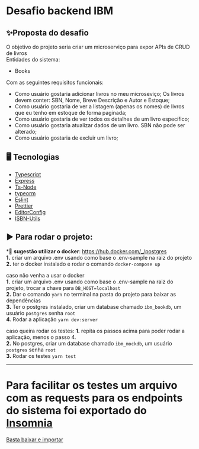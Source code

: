 # Desafio backend IBM

## ✨Proposta do desafio

O objetivo do projeto seria criar um microserviço para expor APIs de CRUD de livros<br />
Entidades do sistema:

- Books

Com as seguintes requisitos funcionais:

- Como usuário gostaria adicionar livros no meu microseviço; Os livros devem conter: SBN, Nome, Breve Descrição e Autor e Estoque;
- Como usuário gostaria de ver a listagem (apenas os nomes) de livros que eu tenho em estoque de forma paginada;
- Como usuário gostaria de ver todos os detalhes de um livro específico;
- Como usuário gostaria atualizar dados de um livro. SBN não pode ser alterado;
- Como usuário gostaria de excluir um livro;

## 🖥 Tecnologias

- [Typescript](https://github.com/microsoft/TypeScript)
- [Express](https://github.com/expressjs/express)
- [Ts-Node](https://github.com/TypeStrong/ts-node)
- [typeorm](https://github.com/typeorm/typeorm)
- [Eslint](https://github.com/eslint/eslint)
- [Prettier](https://github.com/prettier/prettier)
- [EditorConfig](https://github.com/editorconfig/editorconfig-vscode)
- [ISBN-Utils](https://github.com/JuanMaRuiz/isbn-util)

## ▶️ Para rodar o projeto:

\*🐋 **sugestão utilizar o docker**: https://hub.docker.com/_/postgres <br />
**1.** criar um arquivo .env usando como base o .env-sample na raiz do projeto<br />
**2.** ter o docker instalado e rodar o comando `docker-compose up`<br />

caso não venha a usar o docker<br />
**1.** criar um arquivo .env usando como base o .env-sample na raiz do projeto, trocar a chave para `DB_HOST=localhost` <br />
**2.** Dar o comando `yarn` no terminal na pasta do projeto para baixar as dependências<br />
**3.** Ter o postgres instalado, criar um database chamado `ibm_bookdb`, um usuário `postgres` senha `root`<br />
**4.** Rodar a aplicação `yarn dev:server`

caso queira rodar os testes:
**1.** repita os passos acima para poder rodar a aplicação, menos o passo 4.<br />
**2.** No postgres, criar um database chamado `ibm_mockdb`, um usuário `postgres` senha `root`<br />
**3.** Rodar os testes `yarn test`

---

# Para facilitar os testes um arquivo com as requests para os endpoints do sistema foi exportado do [Insomnia](https://insomnia.rest)

[Basta baixar e importar](https://raw.githubusercontent.com/danielbpc2/ibm-desafio-backend-library/main/Insomnia_Books.json)
